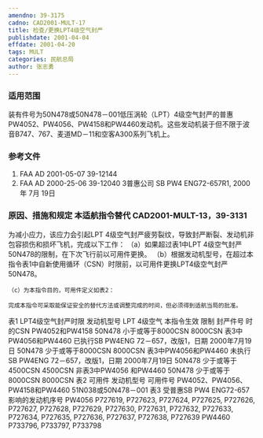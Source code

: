 ```yaml
---
amendno: 39-3175
cadno: CAD2001-MULT-17
title: 检查/更换LPT4级空气封严
publishdate: 2001-04-04
effdate: 2001-04-20
tags: MULT
categories: 民航总局
author: 张志勇
---
```


### 适用范围 
装有件号为50N478或50N478－001低压涡轮（LPT）4级空气封严的普惠PW4052、PW4056、PW4158和PW4460发动机。这些发动机装于但不限于波音B747、767、麦道MD－11和空客A300系列飞机上。

### 参考文件
1. FAA AD 2001-05-07 39-12144 
2. FAA AD 2000-25-06 39-12040 3普惠公司 SB PW4 ENG72-657R1, 2000年 7月 19日


### 原因、措施和规定 本适航指令替代 CAD2001-MULT-13，39-3131 
为减小应力，该应力会引起LPT 4级空气封严疲劳裂纹，导致封严断裂、发动机非包容损伤和损坏飞机，完成以下工作： 
    （a）如果超过表1中LPT 4级空气封严50N478的限制，在下次飞行前以可用件更换。 
（b）根据发动机型号，在超过本指令表1中自新使用循环（CSN）时限前，以可用件更换LPT4级空气封严50N478。 

    （c）为本指令目的，可用件定义如表2： 
       
    完成本指令可采取能保证安全的替代方法或调整完成的时间，但必须得到适航当局的批准。 
表1 LPT4级空气封严时限 
发动机型号 LPT 4级空气 本指令生效 限制                    封严件号  时的CSN PW4052和PW4158  50N478 小于或等于8000CSN 8000CSN 
表3中PW4056和PW4460 已执行SB PW4ENG 72－657，改版1，日期 
2000年7月19日 50N478 少于或等于8000CSN 8000CSN 
表3中PW4056和PW4460 未执行SB PW4ENG 72－657，改版1，日期 2000年7月19日 50N478 少于或等于4500CSN 4500CSN 
非表3中PW4056 和PW4460 50N478 少于或等于8000CSN 8000CSN 
                  表2 可用件 
发动机型号 可用件号 PW4052、PW4056、PW4158和PW4460 51N038或50N478－001 
             表3 受普惠SB PW4 ENG72-657影响的发动机序号 
PW4056 	P727619, P727623, P727624, P727625, P727626, P727627,          P727628, P727629, P727630, P727631, P727632, P727633,          P727634, P727635, P727636, P727637, P727638, P727639 
PW4460 	P733796, P733797, P733798
